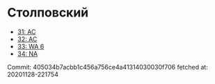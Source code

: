 # Столповский
- [31: AC](31.md)
- [32: AC](32.md)
- [33: WA 6](33.md)
- [34: NA](34.md)

Commit: 405034b7acbb1c456a756ce4a41314030030f706
 fetched at: 20201128-221754
